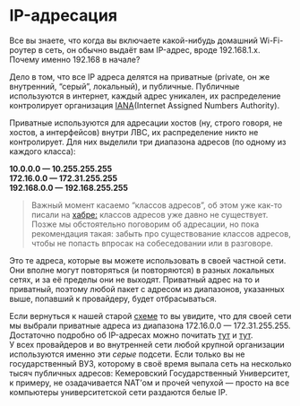 # IP-адресация

Все вы знаете, что когда вы включаете какой-нибудь домашний Wi-Fi-роутер в сеть, он обычно выдаёт вам IP-адрес, вроде 192.168.1.x. Почему именно 192.168 в начале?

Дело в том, что все IP адреса делятся на приватные \(private, он же внутренний, “серый”, локальный\), и публичные. Публичные используются в интернет, каждый адрес уникален, их распределение контролирует организация [IANA](http://www.iana.org/)\(Internet Assigned Numbers Authority\).

Приватные используются для адресации хостов \(ну, строго говоря, не хостов, а интерфейсов\) внутри ЛВС, их распределение никто не контролирует. Для них выделили три диапазона адресов \(по одному из каждого класса\):

**10.0.0.0 — 10.255.255.255**  
**172.16.0.0 — 172.31.255.255**  
**192.168.0.0 — 192.168.255.255**

> Важный момент касаемо “классов адресов”, об этом уже как-то писали на [хабре:](http://habrahabr.ru/blogs/sysadm/129664/) классов адресов уже давно не существует. Позже мы обстоятельно поговорим об адресации, но пока рекомендация такая: забыть про существование классов адресов, чтобы не попасть впросак на собеседовании или в разговоре.

Это те адреса, которые вы можете использовать в своей частной сети. Они вполне могут повторяться \(и повторяются\) в разных локальных сетях, и за её пределы они не выходят. Приватный адрес на то и приватный, поэтому любой пакет с адресом из диапазонов, указанных выше, попавший к провайдеру, будет отбрасываться.

Если вернуться к нашей старой [схеме](https://raw.githubusercontent.com/dan4i4ek/mdsm/master/src/0_7bc15_3c12c02c_XL.jpg) то вы увидите, что для своей сети мы выбрали приватные адреса из диапазона 172.16.0.0 — 172.31.255.255.  
Достаточно подробно об IP-адресах можно почитать [тут](http://citforum.ru/nets/ip/glava_3.shtml) и [тут](http://ru.wikipedia.org/wiki/Частный_IP-адрес).  
У всех провайдеров и во внутренней сети любой крупной организации используются именно эти _серые_ подсети. Если только вы не государственный ВУЗ, которому в своё время выпала сеть на несколько тысяч публичных адресов: Кемеровский Государственный Университет, к примеру, не озадачивается NAT’ом и прочей чепухой — просто на все компьютеры университетской сети раздаются белые IP.

